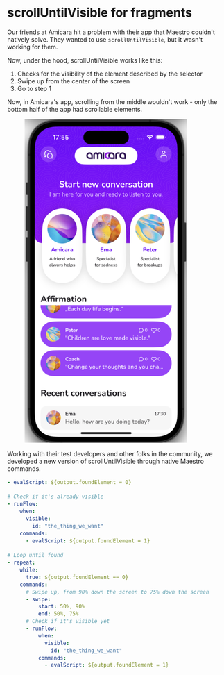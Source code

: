 # scrollUntilVisible for fragments

Our friends at Amicara hit a problem with their app that Maestro couldn't natively solve. They wanted to use `scrollUntilVisible`, but it wasn't working for them.

Now, under the hood, scrollUntilVisible works like this:

1. Checks for the visibility of the element described by the selector
2. Swipe up from the center of the screen
3. Go to step 1

Now, in Amicara's app, scrolling from the middle wouldn't work - only the bottom half of the app had scrollable elements.

<figure><img src="../../.gitbook/assets/image (8).png" alt="" width="375"><figcaption></figcaption></figure>

Working with their test developers and other folks in the community, we developed a new version of scrollUntilVisible through native Maestro commands.



```yaml
- evalScript: ${output.foundElement = 0}

# Check if it's already visible
- runFlow:
    when:
      visible:
        id: "the_thing_we_want"
    commands:
      - evalScript: ${output.foundElement = 1}

# Loop until found
- repeat:
    while:
      true: ${output.foundElement == 0}
    commands:
      # Swipe up, from 90% down the screen to 75% down the screen
      - swipe:
          start: 50%, 90%
          end: 50%, 75%
      # Check if it's visible yet
      - runFlow:
          when:
            visible:
              id: "the_thing_we_want"
          commands:
            - evalScript: ${output.foundElement = 1}
```

